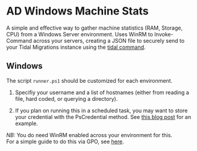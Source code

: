 # AD Windows Machine Stats
A simple and effective way to gather machine statistics (RAM, Storage, CPU) 
from a Windows Server environment.  Uses WinRM to Invoke-Command across 
your servers, creating a JSON file to securely send to your Tidal Migrations 
instance using the [tidal command](https://tidalmigrations.com/tidal-tools/).

## Windows

The script `runner.ps1` should be customized for each environment.

1) Specifiy your username and a list of hostnames (either from reading a
file, hard coded, or querying a directory).

2) If you plan on running this in a scheduled task, you may want to
store your credential with the PsCredential method. See [this blog post](https://www.interworks.com/blog/trhymer/2013/07/08/powershell-how-encrypt-and-store-credentials-securely-use-automation-scripts) for an example.


_NB:_ You do need WinRM enabled across your environment for this.  
For a simple guide to do this via GPO, see [here](https://support.auvik.com/hc/en-us/articles/204424994-How-to-enable-WinRM-with-domain-controller-Group-Policy-for-WMI-monitoring).


